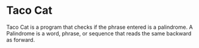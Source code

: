 # Taco Cat
Taco Cat is a program that checks if the phrase entered is a palindrome.  A Palindrome is a word, phrase, or sequence that reads the same backward as forward.
